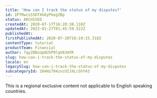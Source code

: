 ```yaml
---
title: 'How can I track the status of my disputes?'
id: 1PTRwcsS5OfXG6yPkegZBp
status: ARCHIVED
createdAt: 2020-07-17T16:20:38.110Z
updatedAt: 2023-01-27T01:45:59.522Z
publishedAt: 
firstPublishedAt: 2020-07-20T18:19:15.318Z
contentType: tutorial
productTeam: Financial
author: 7qy2DBsUp8U5P9lqV0JHfR
slug: how-can-i-track-the-status-of-my-disputes
locale: en
legacySlug: how-can-i-track-the-status-of-my-disputes
subcategoryId: 204Hz794zvcUIJXLcShY43
---
```


<div class="alert alert-warning" role="alert">This is a regional exclusive content not applicable to English speaking countries.</div>
